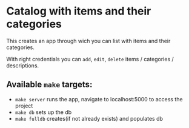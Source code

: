 Catalog with items and their categories
=======================================

This creates an app through wich you can list with items and their categories.

With right credentials you can `add`, `edit`, `delete` items / categories / descriptions.

## Available `make` targets:

* `make server` runs the app, navigate to localhost:5000 to access the project
* `make db` sets up the db
* `make fulldb` creates(if not already exists) and populates db
